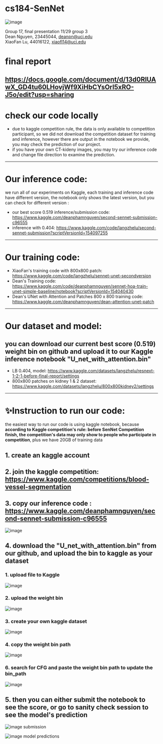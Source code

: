 # cs184-SenNet

![image](https://github.com/lucasXiaofan/cs184-SenNet/assets/91307310/6c93d9f5-e821-4917-bbb3-69545ec2d049)

Group 17, final presentation 11/29 group 3 </br>
Dean Nguyen, 23445044, deanpn@uci.edu</br>
XiaoFan Lu, 44016122, xiaofl14@uci.edu </br>
# final report
https://docs.google.com/document/d/13d0RIUAwX_GD4tu60LHovjWf9XiHbCYsOrl5xRO-J5o/edit?usp=sharing
---
# check our code locally
* due to kaggle competition rule, the data is only available to competition participant, so we did not download the competition dataset for training and inference, however there are output in the notebook we provide, you may check the prediction of our project.
* if you have your own CT-kideny images, you may try our inference code 
and change file direction to examine the prediction. 

---
# Our inference code: 
we run all of our experiments on Kaggle, each training and inference code have different version, the notebook only shows the latest version, but you can check for different version : 
* our best score 0.519 inference/submission code:
https://www.kaggle.com/deanphamnguyen/second-sennet-submission-c96555
* inference with 0.404: 
https://www.kaggle.com/code/langzhelu/second-sennet-submission?scriptVersionId=154097255
---
# Our training code: 
* XiaoFan's training code with 800x800 patch:
https://www.kaggle.com/code/langzhelu/sennet-unet-secondversion
* Dean's Training code: 
https://www.kaggle.com/code/deanphamnguyen/sennet-hoa-train-unet-simple-baseline/notebook?scriptVersionId=154040430
* Dean's UNet with Attention and Patches 800 x 800 training code:
https://www.kaggle.com/deanphamnguyen/dean-attention-unet-patch
---
# Our dataset and model:
## you can download our current best score (0.519) weight bin on github and upload it to our Kaggle inference notebook "U_net_with_attention.bin"
* LB 0.404, model:
https://www.kaggle.com/datasets/langzhelu/resnext-1-2-1-before-final-report/settings
* 800x800 patches on kidney 1 & 2 dataset: 
https://www.kaggle.com/datasets/langzhelu/800x800kidney2/settings
---
# ✨Instruction to run our code: 
the easiest way to run our code is using kaggle notebook, because **according to Kaggle competition's rule: before SenNet Competition finish, the competition's data may only show to people who participate in competition**, plus we have 20GB of training data
## 1. create an kaggle account
## 2. join the kaggle competition: https://www.kaggle.com/competitions/blood-vessel-segmentation
## 3. copy our inference code : https://www.kaggle.com/deanphamnguyen/second-sennet-submission-c96555
   ![image](https://github.com/lucasXiaofan/cs184-SenNet/assets/91307310/9a712180-59fe-45c2-9c96-7f11f21f64e3)
## 4. download the "U_net_with_attention.bin" from our github, and upload the bin to kaggle as your dataset
### 1. upload file to Kaggle
   ![image](https://github.com/lucasXiaofan/cs184-SenNet/assets/91307310/47f38b96-0433-4216-8c5e-f33e7f94ecce)
### 2. upload the weight bin
   ![image](https://github.com/lucasXiaofan/cs184-SenNet/assets/91307310/883481db-6cde-4bfd-82ec-4715718fda6b)
### 3. create your own kaggle dataset
   ![image](https://github.com/lucasXiaofan/cs184-SenNet/assets/91307310/9271f1d3-6da9-4b65-ade0-88e7e2d6b28d)
### 4. copy the weight bin path
   ![image](https://github.com/lucasXiaofan/cs184-SenNet/assets/91307310/8ab62646-fbfd-4776-b13a-939f85fc64c0)
### 6. search for CFG and paste the weight bin path to update the bin_path
   ![image](https://github.com/lucasXiaofan/cs184-SenNet/assets/91307310/59ae2940-9a47-49d7-84f6-76e634b78224)

## 5. then you can either submit the notebook to see the score, or go to sanity check session to see the model's prediction
   ![image](https://github.com/lucasXiaofan/cs184-SenNet/assets/91307310/a23eeb67-d1b2-4859-8784-a3d405a87c4d)
     submission

   ![image](https://github.com/lucasXiaofan/cs184-SenNet/assets/91307310/2878d348-f9aa-4489-beb7-0220607e9574)
     model predictions



